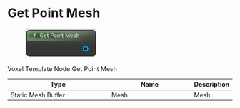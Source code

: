 # Get Point Mesh

<div align="left" data-full-width="false">

<figure><img src="Get_Point_Mesh.png" alt=""><figcaption></figcaption></figure>

</div>

Voxel Template Node Get Point Mesh

<table>
<thead><tr><th width="250">Type</th><th width="200">Name</th><th>Description</th></tr></thead>
<tbody>
<tr><td>Static Mesh Buffer</td><td>Mesh</td><td>Mesh</td></tr>
</tbody>
</table>